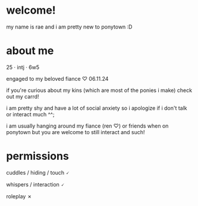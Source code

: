 # welcome!

my name is rae and i am pretty new to ponytown :D

# about me

25 · intj · 6w5

engaged to my beloved fiance ♡ 06.11.24

if you're curious about my kins (which are most of the ponies i make) check out my carrd!

i am pretty shy and have a lot of social anxiety so i apologize if i don't talk or interact much ^^;

i am usually hanging around my fiance (ren ♡) or friends when on ponytown but you are welcome to still interact and such!

# permissions

cuddles / hiding / touch 🗸

whispers / interaction 🗸

roleplay ✗
